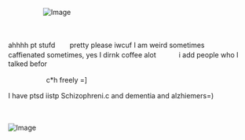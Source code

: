 ‎ ‎ ‎ ‎ ‎ ‎ ‎ ‎ ‎ ‎ ‎ ‎ ‎ ‎ ‎ ‎ ‎ ‎ ![Image](https://github.com/user-attachments/assets/6db5181e-28c2-4121-86cd-bb31020c6eaf)




 ㅤㅤㅤㅤㅤㅤㅤㅤㅤㅤㅤㅤㅤㅤㅤㅤㅤㅤㅤㅤㅤㅤㅤㅤ


ahhhh pt stufd 
ㅤㅤpretty please iwcuf I am weird sometimes 
ㅤㅤㅤ caffienated sometimes, yes I dirnk coffee alot 
ㅤㅤㅤ i add people who I talked befor



ㅤㅤㅤㅤㅤㅤc*h freely =] 






I have ptsd iistp
Schizophreni.c and dementia and alzhiemers=) 






 ㅤㅤ


![Image](https://github.com/user-attachments/assets/5b4ca44f-bc5e-4577-9ffb-a25b405286b3)
